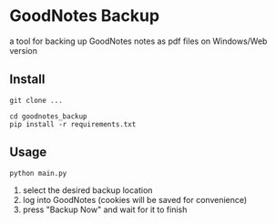 # GoodNotes Backup

a tool for backing up GoodNotes notes as pdf files on Windows/Web version

## Install

```console
git clone ...
```

```console
cd goodnotes_backup
pip install -r requirements.txt
```

## Usage

```console
python main.py
```

1. select the desired backup location
2. log into GoodNotes (cookies will be saved for convenience)
3. press "Backup Now" and wait for it to finish
